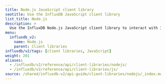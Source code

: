 ```yaml
---
title: Node.js JavaScript client library
seotitle: Use the InfluxDB JavaScript client library
list_title: Node.js
description: >
  Use the InfluxDB Node.js JavaScript client library to interact with InfluxDB.
menu:
  influxdb_v2:
    name: Node.js
    parent: Client libraries
influxdb/v2/tags: [client libraries, JavaScript]
weight: 201
aliases:
  - /influxdb/v2/reference/api/client-libraries/nodejs/
  - /influxdb/v2/reference/api/client-libraries/js/
source: /shared/influxdb-v2/api-guide/client-libraries/nodejs/_index.md
---
```


<!-- The content for this file is located at
// SOURCE content/shared/influxdb-v2/api-guide/client-libraries/nodejs/_index.md -->
